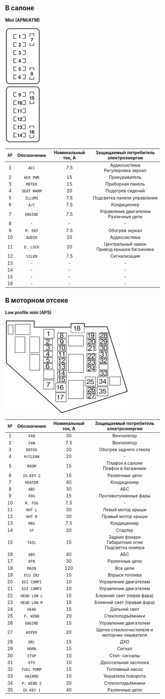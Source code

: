 ## В салоне

__Mini (APM/ATM)__

![alt text](img/fuse_1.png)

| № | Обозначение | Номинальный ток, А | Защищаемый потребитель электроэнергии |
|:-:|:-:|:-:|:-:|
| 1 | `ACC` | 7.5 | Аудиосистема<br>Регулировка зеркал |
| 2 | `AUX PWR` | 15 | Прикуриватель |
| 3 | `METER` | 15 | Приборная панель |
| 4 | `SEAT WARM` | 20 | Подогрев сидений |
| 5 | `ILLUMI` | 7.5 | Подсветка панели управления |
| 6 | `A/C` | 7.5 | Кондиционер |
| 7 | `ENGINE` | 7.5 | Управление двигателем<br>Различные цепи |
| 8 | - | - | - |
| 9 | `M. DEF` | 7.5 | Обогрев зеркал |
| 10 | `AUDIO` | 20 | Аудиосистема |
| 11 | `D. LOCK` | 20 | Центральный замок<br>Привод крышки багажника |
| 12 | `SILEN` | 7.5 | Сигнализация |
| 13 | - | - | - |
| 14 | - | - | - |
| 15 | - | - | - |
| 16 | - | - | - |

## В моторном отсеке

__Low profile mini (APS)__

![alt text](img/fuse_2.png)

| № | Обозначение | Номинальный ток, А | Защищаемый потребитель электроэнергии |
|:-:|:-:|:-:|:-:|
| 1 | `FAN` | 30 | Вентилятор |
| 2 | `FAN` | 7.5 | Вентилятор |
| 3 | `DEFOG` | 20 | Обогрев заднего стекла |
| 4 | `H/CLEAN` | 20 | - |
| 5 | `ROOM` | 15 | Плафон в салоне<br>Плафон в багажнике |
| 6 | `IG KEY 2` | 15 | Различные цепи |
| 7 | `HEATER` | 40 | Кондиционер |
| 8 | `ABS` | 30 | АБС |
| 9 | `FOG` | 15 | Противотуманные фары |
| 10 | `R. FOG` | 7.5 | - |
| 11 | `RHT L` | 30 | Левый мотор крыши |
| 12 | `RHT R` | 30 | Правый мотор крыши |
| 13 | `MAG` | 7.5 | Кондиционер |
| 14 | `ST` | 20 | Стартер |
| 15 | `TAIL` | 15 | Задние фонари<br>Габаритные огни<br>Подсветка номера |
| 16 | `ABS` | 40 | АБС |
| 17 | `BTN` | 30 | Различные цепи |
| 18 | `MAIN` | 120 | Все цепи |
| 19 | `ECU INJ` | 10 | Впрыск топлива |
| 20 | `EGI COMP1` | 10 | Управление двигателем |
| 21 | `EGI COMP2` | 10 | Управление двигателем |
| 22 | `HEAD LOW L` | 15 | Ближний свет (левая фара) |
| 23 | `HEAD LOW R` | 15 | Ближний свет (правая фара) |
| 24 | `HEAD` | 15 | Дальний свет |
| 25 | `P. WIND` | 20 | Стеклоподъёмники |
| 26 | `ENGINE` | 15 | Управление двигателем |
| 27 | `WIPER` | 20 | Щетки стеклоочистителя и моторчик омывателя |
| 28 | `DRL` | 15 | ДХО |
| 29 | `HORN` | 15 | Сигнал |
| 30 | `STOP` | 10 | Стоп-сигналы |
| 31 | `ETV` | 10 | Дроссельная заслонка |
| 32 | `FUEL PUMP` | 15 | Топливный насос |
| 33 | `HAZARD` | 10 | Указатели поворота |
| 34 | `P. WIND 2` | 20 | Стеклоподъёмники |
| 35 | `IG KEY 1` | 40 | Различные цепи |